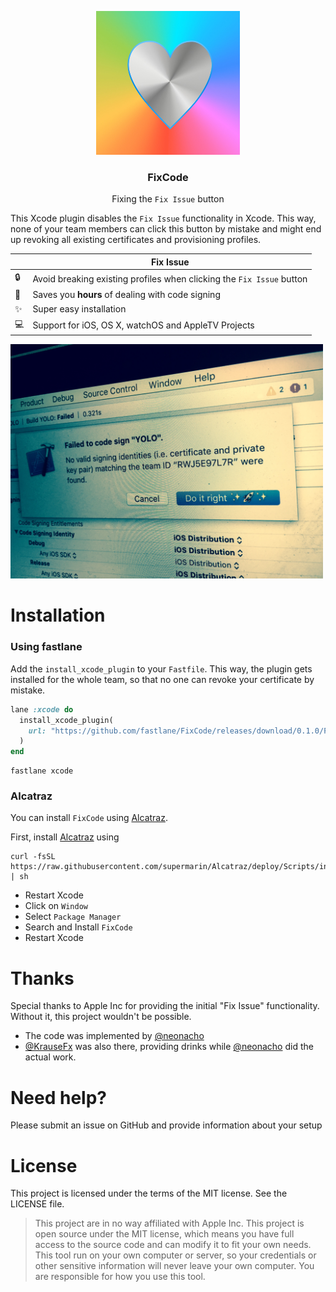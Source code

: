 <p align="center">
<img src="FixCode.jpg" alt="FixCode Logo" width="230" />
</p>

<h3 align="center">
FixCode
</h3>

<p align="center">
Fixing the <code>Fix Issue</code> button
</p>

This Xcode plugin disables the `Fix Issue` functionality in Xcode. This way, none of your team members can click this button by mistake and might end up revoking all existing certificates and provisioning profiles.


|  | Fix Issue
----------------------|----------------------------------
:lock: | Avoid breaking existing profiles when clicking the `Fix Issue` button
:rocket: | Saves you **hours** of dealing with code signing
:sparkles: | Super easy installation
:computer: | Support for iOS, OS X, watchOS and AppleTV Projects

<img src="FixIssueButton.jpg" alt="Fix Issue" width="500" />

# Installation

### Using fastlane

Add the `install_xcode_plugin` to your `Fastfile`. This way, the plugin gets installed for the whole team, so that no one can revoke your certificate by mistake.

```ruby
lane :xcode do
  install_xcode_plugin(
    url: "https://github.com/fastlane/FixCode/releases/download/0.1.0/FixCode.xcplugin.zip"
  )
end
```

```
fastlane xcode
```

### Alcatraz
You can install `FixCode` using [Alcatraz](http://alcatraz.io/). 

First, install [Alcatraz](http://alcatraz.io/) using

```
curl -fsSL https://raw.githubusercontent.com/supermarin/Alcatraz/deploy/Scripts/install.sh | sh
```

- Restart Xcode
- Click on `Window`
- Select `Package Manager`
- Search and Install `FixCode`
- Restart Xcode

# Thanks

Special thanks to Apple Inc for providing the initial "Fix Issue" functionality. Without it, this project wouldn't be possible.

- The code was implemented by [@neonacho](https://twitter.com/neonacho)
- [@KrauseFx](https://twitter.com/KrauseFx) was also there, providing drinks while [@neonacho](https://twitter.com/neonacho) did the actual work.

# Need help?
Please submit an issue on GitHub and provide information about your setup

# License
This project is licensed under the terms of the MIT license. See the LICENSE file.

> This project are in no way affiliated with Apple Inc. This project is open source under the MIT license, which means you have full access to the source code and can modify it to fit your own needs. This tool run on your own computer or server, so your credentials or other sensitive information will never leave your own computer. You are responsible for how you use this tool.

